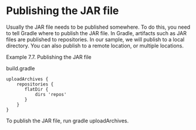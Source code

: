 # Publishing the JAR file

Usually the JAR file needs to be published somewhere. To do this, you need to tell Gradle where to publish the JAR file. In Gradle, artifacts such as JAR files are published to repositories. In our sample, we will publish to a local directory. You can also publish to a remote location, or multiple locations.

Example 7.7. Publishing the JAR file

build.gradle

    uploadArchives {
        repositories {
           flatDir {
               dirs 'repos'
           }
        }
    }

To publish the JAR file, run gradle uploadArchives.


